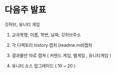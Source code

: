 # 다음주 발표
깃허브, 유니티 게임
1. 교과목명, 이름, 학번, 날짜, 깃허브주소
2. 각 디렉토리 history 캡처 [readme.md]캡처
3. 결과물만 따로 캡쳐 ( 커멘드 게임, 웹게임 , 유니티게임 )


1. 유니티 소스 업그레이드 ( 10 ~ 20 )
